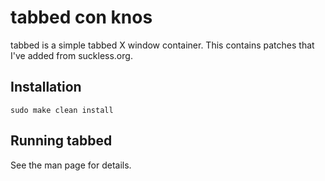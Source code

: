 # tabbed con knos
tabbed is a simple tabbed X window container. This contains patches that I've added from suckless.org.

## Installation
```
sudo make clean install
```

## Running tabbed
See the man page for details.
